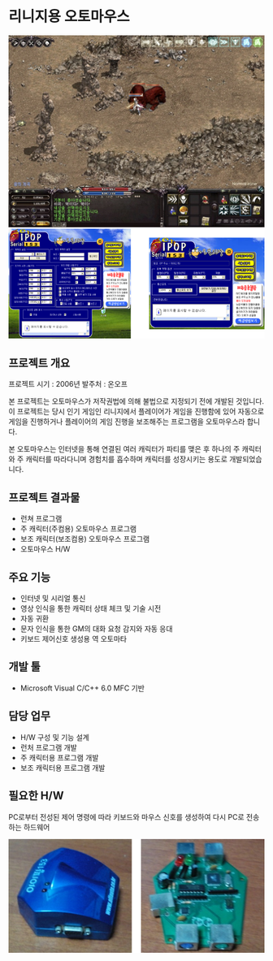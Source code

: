 # 리니지용 오토마우스

![리니지용 오토마우스](/images/l.png)
![리니지용 오토마우스 클라이언트](/images/l2.png)

## 프로젝트 개요

프로젝트 시기 : 2006년
발주처 : 온오프

본 프로젝트는 오토마우스가 저작권법에 의해 불법으로 지정되기 전에 개발된 것입니다. 이 프로젝트는 당시 인기 게임인 리니지에서 플레이어가 게임을 진행함에 있어 자동으로 게임을 진행하거나 플레이어의 게임 진행을 보조해주는 프로그램을 오토마우스라 합니다.

본 오토마우스는 인터넷을 통해 연결된 여러 캐릭터가 파티를 맺은 후 하나의 주 캐릭터와 주 캐릭터를 따라다니며 경험치를 흡수하며 캐릭터를 성장시키는 용도로 개발되었습니다.

## 프로젝트 결과물
* 런쳐 프로그램
* 주 캐릭터(주컴용) 오토마우스 프로그램
* 보조 캐릭터(보조컴용) 오토마우스 프로그램
* 오토마우스 H/W

## 주요 기능
* 인터넷 및 시리얼 통신
* 영상 인식을 통한 캐릭터 상태 체크 및 기술 시전
* 자동 귀환
* 문자 인식을 통한 GM의 대화 요청 감지와 자동 응대
* 키보드 제어신호 생성용 역 오토마타

## 개발 툴
* Microsoft Visual C/C++ 6.0 MFC 기반

## 담당 업무
* H/W 구성 및 기능 설계
* 런처 프로그램 개발
* 주 캐릭터용 프로그램 개발
* 보조 캐릭터용 프로그램 개발

## 필요한 H/W
PC로부터 전성된 제어 명령에 따라 키보드와 마우스 신호를 생성하여 다시 PC로 전송하는 하드웨어

![하드웨어](/images/l3.png)